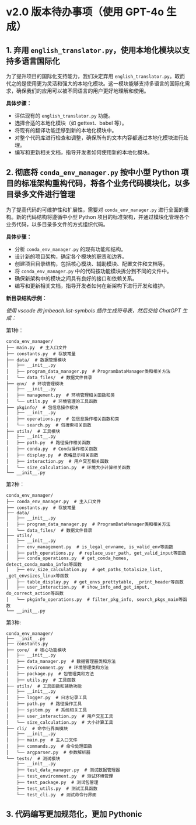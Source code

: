 # v2.0 版本待办事项（使用 GPT-4o 生成）

## 1. 弃用 `english_translator.py`，使用本地化模块以支持多语言国际化
为了提升项目的国际化支持能力，我们决定弃用 `english_translator.py`。取而代之的是使用更为灵活和强大的本地化模块。这一模块能够支持多语言的国际化需求，确保我们的应用可以被不同语言的用户更好地理解和使用。

**具体步骤：**
- 评估现有的 `english_translator.py` 功能。
- 选择合适的本地化模块（如 gettext、babel 等）。
- 将现有的翻译功能迁移到新的本地化模块中。
- 对整个代码库进行检查和调整，确保所有的文本内容都通过本地化模块进行处理。
- 编写和更新相关文档，指导开发者如何使用新的本地化模块。

## 2. 彻底将 `conda_env_manager.py` 按中小型 Python 项目的标准架构重构代码，将各个业务代码模块化，以多目录多文件进行管理
为了提高代码的可维护性和扩展性，需要对 `conda_env_manager.py` 进行全面的重构。新的代码结构将遵循中小型 Python 项目的标准架构，并通过模块化管理各个业务代码，以多目录多文件的方式组织代码。

**具体步骤：**
- 分析 `conda_env_manager.py` 的现有功能和结构。
- 设计新的项目架构，确定各个模块的职责和边界。
- 创建项目目录结构，包括核心模块、辅助模块、配置文件和文档等。
- 将 `conda_env_manager.py` 中的代码按功能模块拆分到不同的文件中。
- 确保新架构中的模块之间具有良好的接口和依赖关系。
- 编写和更新相关文档，指导开发者如何在新架构下进行开发和维护。

**新目录结构示例：**

*使用 vscode 的 jmbeach.list-symbols 插件生成符号表，然后交给 ChatGPT 生成：*

第1种：

```
conda_env_manager/
├── main.py  # 主入口文件
├── constants.py  # 存放常量
├── data/  # 数据管理模块
│   ├── __init__.py
│   ├── program_data_manager.py  # ProgramDataManager类和相关方法
│   └── data_files/  # 数据文件目录
├── env/  # 环境管理模块
│   ├── __init__.py
│   ├── management.py  # 环境管理相关函数和类
│   └── utils.py  # 环境管理的工具函数
├── pkginfo/  # 包信息操作模块
│   ├── __init__.py
│   ├── operations.py  # 包信息操作相关函数和类
│   └── search.py  # 包搜索相关函数
├── utils/  # 工具模块
│   ├── __init__.py
│   ├── path.py  # 路径操作相关函数
│   ├── conda.py  # Conda操作相关函数
│   ├── display.py  # 表格显示相关函数
│   ├── interaction.py  # 用户交互相关函数
│   └── size_calculation.py  # 环境大小计算相关函数
└── __init__.py
```

第2种：

```
conda_env_manager/
├── conda_env_manager.py  # 主入口文件
├── constants.py  # 存放常量
├── data/
│   ├── __init__.py
│   ├── program_data_manager.py  # ProgramDataManager类和相关方法
│   └── data_files/  # 数据文件目录
├── utils/
│   ├── __init__.py
│   ├── env_management.py  # is_legal_envname, is_valid_env等函数
│   ├── path_operations.py  # replace_user_path, get_valid_input等函数
│   ├── conda_operations.py  # get_conda_homes, detect_conda_mamba_infos等函数
│   ├── env_size_calculation.py  # get_paths_totalsize_list, _get_envsizes_linux等函数
│   ├── table_display.py  # get_envs_prettytable, _print_header等函数
│   ├── user_interaction.py  # show_info_and_get_input, do_correct_action等函数
│   └── pkginfo_operations.py  # filter_pkg_info, search_pkgs_main等函数
└── __init__.py
```
第3种:
```
conda_env_manager/
├── __init__.py
├── constants.py
├── core/  # 核心功能模块
│   ├── __init__.py
│   ├── data_manager.py  # 数据管理器类和方法
│   ├── environment.py  # 环境管理类和方法
│   ├── package.py  # 包管理类和方法
│   ├── utils.py  # 工具函数
├── utils/  # 工具函数和辅助功能
│   ├── __init__.py
│   ├── logger.py  # 日志记录工具
│   ├── path.py  # 路径操作工具
│   ├── system.py  # 系统相关工具
│   ├── user_interaction.py  # 用户交互工具
│   └── size_calculation.py  # 大小计算工具
├── cli/  # 命令行界面模块
│   ├── __init__.py
│   ├── main.py  # 主入口文件
│   ├── commands.py  # 命令处理函数
│   └── argparser.py  # 参数解析器
└── tests/  # 测试模块
    ├── __init__.py
    ├── test_data_manager.py  # 测试数据管理器
    ├── test_environment.py  # 测试环境管理
    ├── test_package.py  # 测试包管理
    ├── test_utils.py  # 测试工具函数
    └── test_cli.py  # 测试命令行界面

```

## 3. 代码编写更加规范化，更加 Pythonic